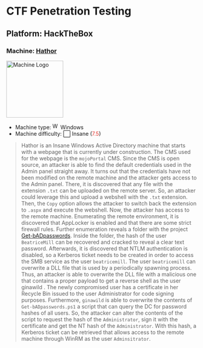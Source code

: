# CTF Penetration Testing

## Platform: HackTheBox

### Machine: [Hathor](https://www.hackthebox.com/machines/Hathor)

<img src="https://labs.hackthebox.com/storage/avatars/7915a4df832e458fea0828ed8e0134fb.png" alt="Machine Logo" width="150"/>

- Machine type: <img src="https://hackmyvm.eu/img/windows.png" alt="Windows" width="17"/> Windows
- Machine difficulty: ⬜ Insane (<span style="color:#e63c35;">7.5</span>)

> Hathor is an Insane Windows Active Directory machine that starts with a webpage that is currently under construction. The CMS used for the webpage is the `mojoPortal` CMS. Since the CMS is open source, an attacker is able to find the default credentials used in the Admin panel straight away. It turns out that the credentials have not been modified on the remote machine and the attacker gets access to the Admin panel. There, it is discovered that any file with the extension `.txt` can be uploaded on the remote server. So, an attacker could leverage this and upload a webshell with the `.txt` extension. Then, the `Copy` option allows the attacker to switch back the extension to `.aspx` and execute the webshell. Now, the attacker has access to the remote machine. Enumerating the remote environment, it is discovered that AppLocker is enabled and that there are some strict firewall rules. Further enumeration reveals a folder with the project [Get-bADpasswords](https://github.com/improsec/Get-bADpasswords). Inside the folder, the hash of the user `BeatriceMill` can be recovered and cracked to reveal a clear text password. Afterwards, it is discovered that NTLM authentication is disabled, so a Kerberos ticket needs to be created in order to access the SMB service as the user `beatricemill`. The user `beatricemill` can overwrite a DLL file that is used by a periodically spawning process. Thus, an attacker is able to overwrite the DLL file with a malicious one that contains a proper payload to get a reverse shell as the user ginawild . The newly compromised user has a certificate in her Recycle Bin issued to the user Administrator for code signing purposes. Furthermore, `ginawild` is able to overwrite the contents of `Get-bADpasswords.ps1` a script that can query the DC for password hashes of all users. So, the attacker can alter the contents of the script to request the hash of the `Administrator`, sign it with the certificate and get the NT hash of the `Administrator`. With this hash, a Kerberos ticket can be retrieved that allows access to the remote machine through WinRM as the user `Adminsitrator`.

